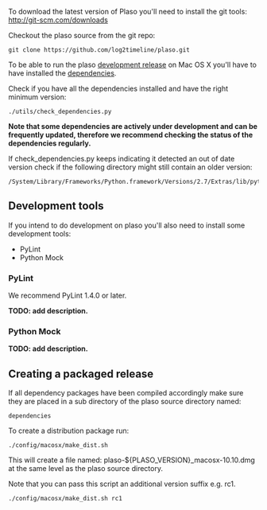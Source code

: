 To download the latest version of Plaso you'll need to install the git tools: http://git-scm.com/downloads

Checkout the plaso source from the git repo:
```
git clone https://github.com/log2timeline/plaso.git
```

To be able to run the plaso [development release](https://github.com/log2timeline/plaso/wiki/Releases-and-roadmap) on Mac OS X you'll have to have installed the [dependencies](https://github.com/log2timeline/plaso/wiki/Dependencies-Mac-OS-X).

Check if you have all the dependencies installed and have the right minimum version:
```
./utils/check_dependencies.py
```

**Note that some dependencies are actively under development and can be frequently updated, therefore we recommend checking the status of the dependencies regularly.**

If check_dependencies.py keeps indicating it detected an out of date version check if the following directory might still contain an older version:
```
/System/Library/Frameworks/Python.framework/Versions/2.7/Extras/lib/python/
```

## Development tools
If you intend to do development on plaso you'll also need to install some development tools:

* PyLint
* Python Mock

### PyLint
We recommend PyLint 1.4.0 or later.

**TODO: add description.**

### Python Mock
**TODO: add description.**

## Creating a packaged release
If all dependency packages have been compiled accordingly make sure they are placed in a sub directory of the plaso source directory named:
```
dependencies
```

To create a distribution package run:
```
./config/macosx/make_dist.sh
```

This will create a file named: plaso-${PLASO_VERSION}_macosx-10.10.dmg at the same level as the plaso source directory.

Note that you can pass this script an additional version suffix e.g. rc1.
```
./config/macosx/make_dist.sh rc1
```
